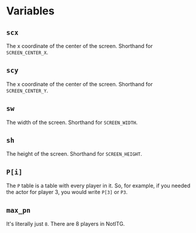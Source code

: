 # Variables
## `scx`
The x coordinate of the center of the screen. Shorthand for `SCREEN_CENTER_X`.
## `scy`
The x coordinate of the center of the screen.  Shorthand for `SCREEN_CENTER_Y`.
## `sw`
The width of the screen. Shorthand for `SCREEN_WIDTH`.
## `sh`
The height of the screen. Shorthand for `SCREEN_HEIGHT`.
## `P[i]`
The `P` table is a table with every player in it. So, for example, if you needed the actor for player 3, you would write `P[3]` or `P3`.
## `max_pn`
It's literally just `8`. There are 8 players in NotITG.
